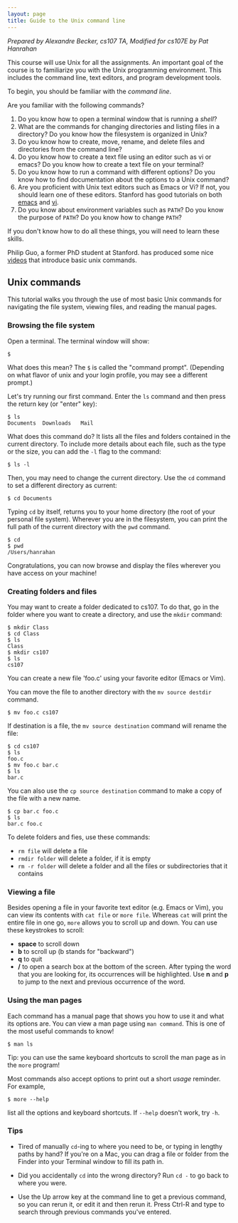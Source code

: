 ```yaml
---
layout: page
title: Guide to the Unix command line
---
```


*Prepared by Alexandre Becker, cs107 TA, Modified for cs107E by Pat Hanrahan*

This course will use Unix for all the assignments. An important goal
of the course is to familiarize you with the Unix programming
environment. This includes the command line, text editors, and program
development tools.

To begin, you should be familiar with the *command line*.

Are you familiar with the following commands?

1. Do you know how to open a terminal window that is running a
   *shell*?
2. What are the commands for changing directories and listing files in a
   directory? Do you know how the filesystem is organized in Unix?
3. Do you know how to create, move, rename, and delete files and directories
   from the command line?
4. Do you know how to create a text file using an editor such as vi or emacs?
   Do you know how to create a text file on your terminal?
5. Do you know how to run a command with different options? Do you know how to
   find documentation about the options to a Unix command?
6. Are you proficient with Unix text editors such as Emacs or Vi? If not, you
   should learn one of these editors. Stanford has good tutorials on both
   [emacs](http://web.stanford.edu/class/cs107/guide_emacs.html) and
   [vi](http://web.stanford.edu/class/cs107/guide_vim.html).
7. Do you know about environment variables such as `PATH`?
   Do you know the purpose of `PATH`? Do you know how to change `PATH`?

If you don't know how to do all these things, you will need to learn these skills.

Philip Guo, a former PhD student at Stanford. has produced some nice
[videos](http://pgbovine.net/command-line-tutorial.htm) that introduce basic
unix commands.

## Unix commands

This tutorial walks you through the use of most basic Unix commands for navigating the file system, viewing files, and reading the manual pages.

### Browsing the file system

Open a terminal. The terminal window will show:

    $

What does this mean? The `$` is called the "command prompt".
(Depending on what flavor of unix and your login profile,
you may see a different prompt.)

Let's try running our first command. 
Enter the `ls` command and then press the return key (or "enter" key):

    $ ls
    Documents  Downloads   Mail

What does this command do? It lists all the files and folders contained in the current directory. To include more details about each file, such as the type or the size, you can add the `-l` flag to the command:

    $ ls -l

Then, you may need to change the current directory. Use the `cd` command to set a different directory as current:

    $ cd Documents

Typing `cd` by itself, returns you to your home directory (the root
of your personal file system).
Wherever you are in the filesystem, 
you can print the full path of the current directory with the `pwd` command.

    $ cd
    $ pwd
    /Users/hanrahan
    
Congratulations, you can now browse and display the files 
wherever you have access on your machine!

### Creating folders and files

You may want to create a folder dedicated to cs107. 
To do that, go in the folder where you want to create a directory,
and use the `mkdir` command:

    $ mkdir Class
    $ cd Class
    $ ls
    Class
    $ mkdir cs107
    $ ls
    cs107

You can create a new file 'foo.c' using your favorite editor (Emacs or Vim). 

You can move the file to another directory with the `mv source destdir` command.

    $ mv foo.c cs107

If destination is a file, the `mv source destination` command will rename the file:

    $ cd cs107
    $ ls
    foo.c
    $ mv foo.c bar.c
    $ ls
    bar.c

You can also use the `cp source destination` command to make a copy of the file with a new name.

    $ cp bar.c foo.c
    $ ls
    bar.c foo.c

To delete folders and fies, use these commands:

+ `rm file` will delete a file
+ `rmdir folder` will delete a folder, if it is empty
+ `rm -r folder` will delete a folder and all the files or subdirectories that it contains

### Viewing a file

Besides opening a file in your favorite text editor (e.g. Emacs or Vim), 
you can view its contents with `cat file` or `more file`. 
Whereas  `cat` will print the entire file in one go,
`more` allows you to scroll up and down.
You can use these keystrokes to scroll:

+ __space__ to scroll down
+ __b__ to scroll up (b stands for "backward")
+ __q__ to quit
+ __/__ to open a search box at the bottom of the screen. After typing the word that you are looking for, its occurrences will be highlighted. Use __n__ and __p__ to jump to the next and previous occurrence of the word.

### Using the man pages

Each command has a manual page that shows you how to use it 
and what its options are.
You can view a man page using `man command`.
This is one of the most useful commands to know!

    $ man ls

Tip: you can use the same keyboard shortcuts to scroll the man page as in the `more` program!

Most commands also accept options to print out a short *usage* reminder.
For example,

    $ more --help

list all the options and keyboard shortcuts. 
If `--help` doesn't work, try `-h`.

### Tips

- Tired of manually `cd`-ing to where you need to be, or typing in
  lengthy paths by hand? If you're on a Mac, you can drag a file or
  folder from the Finder into your Terminal window to fill its path
  in.

- Did you accidentally `cd` into the wrong directory? Run `cd -` to go
  back to where you were.

- Use the Up arrow key at the command line to get a previous command,
  so you can rerun it, or edit it and then rerun it. Press Ctrl-R and
  type to search through previous commands you've entered.
